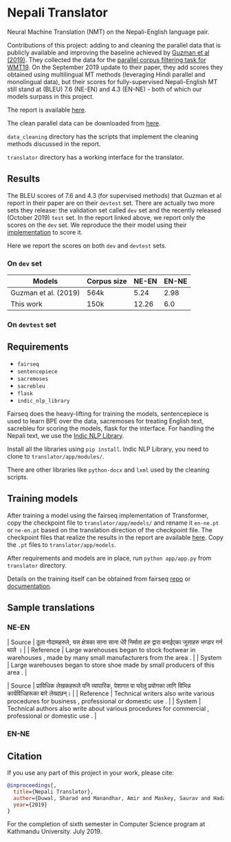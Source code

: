 # Nepali Translator

Neural Machine Translation (NMT) on the Nepali-English language pair. 

Contributions of this project: adding to and cleaning the parallel data that is publicly available and improving the baseline achieved by [Guzman et al (2019)](https://www.aclweb.org/anthology/D19-1632/). They collected the data for the [parallel corpus filtering task for WMT19](http://www.statmt.org/wmt19/parallel-corpus-filtering.html). On the September 2019 update to their paper, they add scores they obtained using multilingual MT methods (leveraging Hindi parallel and monolingual data), but their scores for fully-supervised Nepali-English MT still stand at (BLEU) 7.6 (NE-EN) and 4.3 (EN-NE) - both of which our models surpass in this project.

The report is available [here](https://drive.google.com/open?id=16F4e1Wr3ElosFnoVfZrEId4N0be2JPG4).

The clean parallel data can be downloaded from [here](https://drive.google.com/open?id=1UThfJKJFvDgTu263DNbz-WPNLqoARZ_0).

`data_cleaning` directory has the scripts that implement the cleaning methods discussed in the report.

`translator` directory has a working interface for the translator. 

## Results

The BLEU scores of 7.6 and 4.3 (for supervised methods) that Guzman et al report in their paper are on their `devtest` set. There are actually two more sets they release: the validation set called `dev` set and the recently released (October 2019) `test` set. In the report linked above, we report only the scores on the `dev` set. We reproduce the their model using their [implementation](https://github.com/facebookresearch/flores/) to score it. 

Here we report the scores on both `dev` and `devtest` sets.

### On `dev` set
|Models   |Corpus size  |NE-EN   |EN-NE   |
|---|---|---|---|
|Guzman et al. (2019)   |564k   |5.24   |2.98   |
|This work   |150k   |12.26   |6.0   |

### On `devtest` set

## Requirements

* `fairseq`
* `sentencepiece`
* `sacremoses`
* `sacrebleu`
* `flask`
* `indic_nlp_library`

Fairseq does the heavy-lifting for training the models, sentencepiece is used to learn BPE over the data, sacremoses for treating English text, sacrebleu for scoring the models, flask for the interface. For handling the Nepali text, we use the [Indic NLP Library](https://github.com/anoopkunchukuttan/indic_nlp_library).

Install all the libraries using `pip install`. Indic NLP Library, you need to clone to `translator/app/modules/`.

There are other libraries like `python-docx` and `lxml` used by the cleaning scripts.

## Training models
After training a model using the fairseq implementation of Transformer, copy the checkpoint file to `translator/app/models/` and rename it `en-ne.pt` or `ne-en.pt` based on the translation direction of the checkpoint file. The checkpoint files that realize the results in the report are available [here](https://drive.google.com/open?id=1Ix8lPhheLym_4Hpk3v-8cbf7oJ9YW4Eg). Copy the `.pt` files to `translator/app/models`.

After requirements and models are in place, run `python app/app.py` from `translator` directory.

Details on the training itself can be obtained from fairseq [repo](https://github.com/pytorch/fairseq) or [documentation](https://fairseq.readthedocs.io).

## Sample translations

### NE-EN
| Source  | ठूला गोदामहरुले, यस क्षेत्रका साना साना धेरै निर्माता हरु द्वारा बनाईएका जुत्ताहरु भण्डार गर्न थाले  । |
| Reference  | Large warehouses began to stock footwear in warehouses , made by many small manufacturers from the area .   |
| System  | Large warehouses began to store shoe made by small producers of this area . |

| Source  | प्राविधिक लेखकहरूले पनि व्यापारिक, पेशागत वा घरेलु प्रयोगका लागि विभिन्न कार्यविधिहरूका बारे लेख्दछन्। |
| Reference  | Technical writers also write various procedures for business , professional or domestic use . |
| System  | Technical authors also write about various procedures for commercial , professional or domestic use . |

### EN-NE

## Citation
If you use any part of this project in your work, please cite:

```bibtex
@inproceedings{,
  title={Nepali Translator},
  author={Duwal, Sharad and Manandhar, Amir and Maskey, Saurav and Hada, Subash},
  year={2019}
}
```

For the completion of sixth semester in Computer Science program at Kathmandu University. July 2019.
